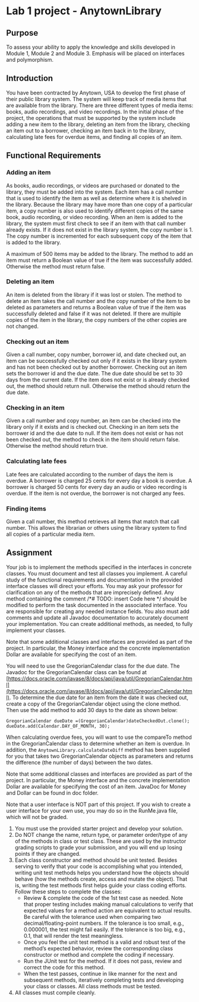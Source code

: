 # Lab 1 project - AnytownLibrary

## Purpose

To assess your ability to apply the knowledge and skills developed in Module 1,
Module 2 and Module 3.
Emphasis will be placed on interfaces and polymorphism. 

## Introduction

You have been contracted by Anytown,
USA to develop the first phase of their public library system.
The system will keep track of media items that are available from the library.
There are three different types of media items:
books,
audio recordings,
and video recordings.
In the initial phase of the project,
the operations that must be supported by the system include adding a new item to the library,
deleting an item from the library,
checking an item out to a borrower,
checking an item back in to the library,
calculating late fees for overdue items,
and finding all copies of an item.

## Functional Requirements

### Adding an item

As books,
audio recordings,
or videos are purchased or donated to the library,
they must be added into the system.
Each item has a call number that is used to identify the item as well as determine where it is shelved in the library.
Because the library may have more than one copy of a particular item,
a copy number is also used to identify different copies of the same book,
audio recording,
or video recording.
When an item is added to the library,
the system must first check to see if an item with that call number already exists.
If it does not exist in the library system,
the copy number is 1.
The copy number is incremented for each subsequent copy of the item that is added to the library.

A maximum of 500 items may be added to the library.
The method to add an item must return a Boolean value of true if the item was successfully added.
Otherwise the method must return false.

### Deleting an item

An item is deleted from the library if it was lost or stolen.
The method to delete an item takes the call number and the copy number of the item to be deleted as parameters and returns a Boolean value of true if the item was successfully deleted and false if it was not deleted.
If there are multiple copies of the item in the library,
the copy numbers of the other copies are not changed.

### Checking out an item

Given a call number,
copy number,
borrower id,
and date checked out,
an item can be successfully checked out only if it exists in the library system and has not been checked out by another borrower.
Checking out an item sets the borrower id and the due date.
The due date should be set to 30 days from the current date.
If the item does not exist or is already checked out,
the method should return null.
Otherwise the method should return the due date.

### Checking in an item

Given a call number and copy number,
an item can be checked into the library only if it exists and is checked out.
Checking in an item sets the borrower id and the due date to null.
If the item does not exist or has not been checked out,
the method to check in the item should return false.
Otherwise the method should return true.

### Calculating late fees

Late fees are calculated according to the number of days the item is overdue.
A borrower is charged 25 cents for every day a book is overdue.
A borrower is charged 50 cents for every day an audio or video recording is overdue.
If the item is not overdue,
the borrower is not charged any fees.

### Finding items

Given a call number,
this method retrieves all items that match that call number.
This allows the librarian or others using the library system to find all copies of a particular media item.

## Assignment

Your job is to implement the methods specified in the interfaces in concrete classes.
You must document and test all classes you implement.
A careful study of the functional requirements and documentation in the provided interface classes will direct your efforts.
You may ask your professor for clarification on any of the methods that are imprecisely defined.
Any method containing the comment /*# TODO: insert Code here */ should be modified to perform the task documented in the associated interface.
You are responsible for creating any needed instance fields.
You also must add comments and update all Javadoc documentation to accurately document your implementation.
You can create additional methods,
as needed,
to fully implement your classes. 

Note that some additional classes and interfaces are provided as part of the project.
In particular,
the Money interface and the concrete implementation Dollar are available for specifying the cost of an item. 

You will need to use the GregorianCalendar class for the due date.
The Javadoc for the GregorianCalendar class can be found at
[https://docs.oracle.com/javase/8/docs/api/java/util/GregorianCalendar.html](https://docs.oracle.com/javase/8/docs/api/java/util/GregorianCalendar.html).
To determine the due date for an item from the date it was checked out,
create a copy of the GregorianCalendar object using the clone method.
Then use the add method to add 30 days to the date as shown below:

```{java}
GregorianCalendar dueDate =(GregorianCalendar)dateCheckedOut.clone();
dueDate.add(Calendar.DAY_OF_MONTH, 30);
```

When calculating overdue fees,
you will want to use the compareTo method in the GregorianCalendar class to determine whether an item is overdue.
In addition,
the `AnytownLibrary.calculateDateDiff` method has been supplied for you that takes two GregorianCalendar objects as parameters and returns the difference (the number of days) between the two dates.

Note that some additional classes and interfaces are provided as part of the project.
In particular,
the Money interface and the concrete implementation Dollar are available for specifying the cost of an item.
JavaDoc for Money and Dollar can be found in doc folder.

Note that a user interface is NOT part of this project.
If you wish to create a user interface for your own use,
you may do so in the RunMe.java file,
which will not be graded.

1. You must use the provided starter project and develop your solution.
2. Do NOT change the name, return type, or parameter order/type of any of the methods in class or test class. These are used by the instructor grading scripts  to grade your submission, and you will end up losing points if they are changed.
3. Each class constructor and method should be unit tested. Besides serving to verify that your code is accomplishing what you intended, writing unit test methods helps you understand how the objects should behave (how the methods create, access and mutate the object). That is, writing the test methods first helps guide your class coding efforts. Follow these steps to complete the classes:
    - Review & complete the code of the 1st test case as needed. Note that proper testing includes making manual calculations to verify that expected values for a method action are equivalent to actual results. Be careful with the tolerance used when comparing two decimal/floating-point numbers. If the tolerance is too small, e.g., 0.000001, the test might fail easily. If the tolerance is too big, e.g., 0.1, that will render the test meaningless.
    - Once you feel the unit test method is a valid and robust test of the method’s expected behavior, review the corresponding class constructor or method and complete the coding if necessary.
    - Run the JUnit test for the method. If it does not pass, review and correct the code for this method.
    - When the test passes, continue in like manner for the next and subsequent methods, iteratively completing tests and developing your class or classes. All class methods must be tested. 
4. All classes must compile cleanly. 
